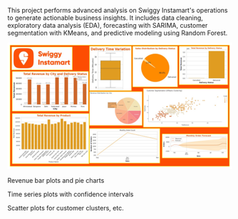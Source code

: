 This project performs advanced analysis on Swiggy Instamart's operations to generate actionable business insights. It includes data cleaning, exploratory data analysis (EDA), forecasting with SARIMA, customer segmentation with KMeans, and predictive modeling using Random Forest.

<img src = "https://github.com/DataRitika/Swiggy-Instamart-Data-AnalysisPy/blob/d9376d049f4bef9b162ef6540cb861c083d73810/SwiggyInstamart.png" alt = "Image Description" width = "600" >

Revenue bar plots and pie charts

Time series plots with confidence intervals

Scatter plots for customer clusters, etc.
